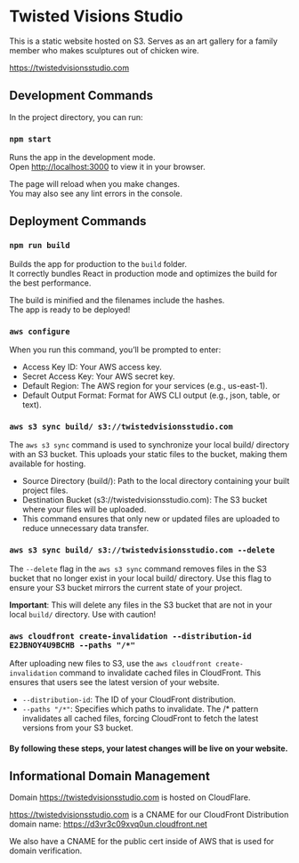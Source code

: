 # Twisted Visions Studio

This is a static website hosted on S3. Serves as an art gallery for a family member who makes sculptures out of chicken wire.

https://twistedvisionsstudio.com

## Development Commands

In the project directory, you can run:

### `npm start`

Runs the app in the development mode.\
Open [http://localhost:3000](http://localhost:3000) to view it in your browser.

The page will reload when you make changes.\
You may also see any lint errors in the console.

## Deployment Commands

### `npm run build`

Builds the app for production to the `build` folder.\
It correctly bundles React in production mode and optimizes the build for the best performance.

The build is minified and the filenames include the hashes.\
The app is ready to be deployed!

### `aws configure`

When you run this command, you’ll be prompted to enter:

- Access Key ID: Your AWS access key.
- Secret Access Key: Your AWS secret key.
- Default Region: The AWS region for your services (e.g., us-east-1).
- Default Output Format: Format for AWS CLI output (e.g., json, table, or text).

### `aws s3 sync build/ s3://twistedvisionsstudio.com`

The `aws s3 sync` command is used to synchronize your local build/ directory with an S3 bucket. This uploads your static files to the bucket, making them available for hosting.

- Source Directory (build/): Path to the local directory containing your built project files.
- Destination Bucket (s3://twistedvisionsstudio.com): The S3 bucket where your files will be uploaded.
- This command ensures that only new or updated files are uploaded to reduce unnecessary data transfer.

### `aws s3 sync build/ s3://twistedvisionsstudio.com --delete`

The `--delete` flag in the `aws s3 sync` command removes files in the S3 bucket that no longer exist in your local build/ directory. Use this flag to ensure your S3 bucket mirrors the current state of your project.

**Important**: This will delete any files in the S3 bucket that are not in your local `build/` directory. Use with caution!

### `aws cloudfront create-invalidation --distribution-id E2JBNOY4U9BCHB --paths "/*"`

After uploading new files to S3, use the `aws cloudfront create-invalidation` command to invalidate cached files in CloudFront. This ensures that users see the latest version of your website.

- `--distribution-id`: The ID of your CloudFront distribution.
- `--paths "/*"`: Specifies which paths to invalidate. The /* pattern invalidates all cached files, forcing CloudFront to fetch the latest versions from your S3 bucket.

#### By following these steps, your latest changes will be live on your website.

## Informational Domain Management

Domain https://twistedvisionsstudio.com is hosted on CloudFlare.

https://twistedvisionsstudio.com is a CNAME for our CloudFront Distribution domain name: https://d3vr3c09xvq0un.cloudfront.net

We also have a CNAME for the public cert inside of AWS that is used for domain verification.
